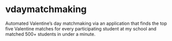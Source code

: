 # vdaymatchmaking

Automated Valentine’s day matchmaking via an application that finds the top five Valentine matches for every participating student at my school and matched 500+ students in under a minute.

